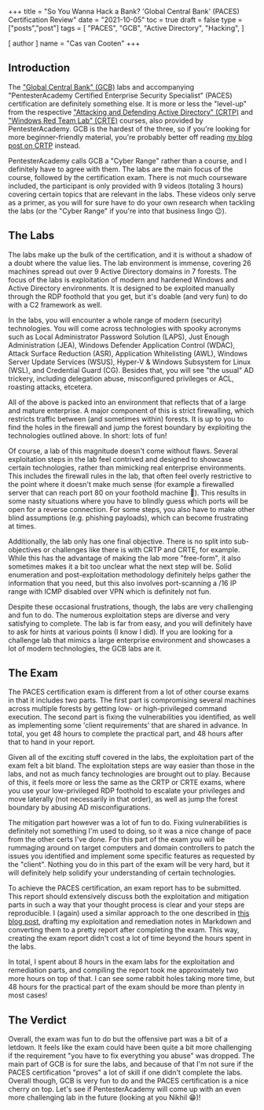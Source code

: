 +++
title = "So You Wanna Hack a Bank? 'Global Central Bank' (PACES) Certification Review"
date = "2021-10-05"
toc = true
draft = false
type = ["posts","post"]
tags = [
    "PACES",
    "GCB",
    "Active Directory",
    "Hacking",
]

[ author ]
  name = "Cas van Cooten"
+++

## Introduction

The ["Global Central Bank" (GCB)](https://www.pentesteracademy.com/gcb) labs and accompanying "PentesterAcademy Certified Enterprise Security Specialist" (PACES) certification are definitely something else. It is more or less the "level-up" from the respective ["Attacking and Defending Active Directory" (CRTP)](https://www.pentesteracademy.com/activedirectorylab) and ["Windows Red Team Lab" (CRTE)](https://www.pentesteracademy.com/redteamlab) courses, also provided by PentesterAcademy. GCB is the hardest of the three, so if you're looking for more beginner-friendly material, you're probably better off reading [my blog post on CRTP](https://casvancooten.com/posts/2020/10/getting-the-crtp-certification-attacking-and-defending-active-directory-course-review/) instead.

PentesterAcademy calls GCB a "Cyber Range" rather than a course, and I definitely have to agree with them. The labs are the main focus of the course, followed by the certification exam. There is not much courseware included, the participant is only provided with 9 videos (totaling 3 hours) covering certain topics that are relevant in the labs. These videos only serve as a primer, as you will for sure have to do your own research when tackling the labs (or the "Cyber Range" if you're into that business lingo 😉).

## The Labs

The labs make up the bulk of the certification, and it is without a shadow of a doubt where the value lies. The lab environment is immense, covering 26 machines spread out over 9 Active Directory domains in 7 forests. The focus of the labs is exploitation of modern and hardened Windows and Active Directory environments. It is designed to be exploited manually through the RDP foothold that you get, but it's doable (and very fun) to do with a C2 framework as well.

In the labs, you will encounter a whole range of modern (security) technologies. You will come across technologies with spooky acronyms such as Local Administrator Password Solution (LAPS),  Just Enough Administration (JEA), Windows Defender Application Control (WDAC), Attack Surface Reduction (ASR), Application Whitelisting (AWL), Windows Server Update Services (WSUS), Hyper-V & Windows Subsystem for Linux (WSL), and Credential Guard (CG). Besides that, you will see "the usual" AD trickery, including delegation abuse, misconfigured privileges or ACL, roasting attacks, etcetera.

All of the above is packed into an environment that reflects that of a large and mature enterprise. A major component of this is strict firewalling, which restricts traffic between (and sometimes within) forests. It is up to you to find the holes in the firewall and jump the forest boundary by exploiting the technologies outlined above. In short: lots of fun!

Of course, a lab of this magnitude doesn't come without flaws. Several exploitation steps in the lab feel contrived and designed to showcase certain technologies, rather than mimicking real enterprise environments. This includes the firewall rules in the lab, that often feel overly restrictive to the point where it doesn't make much sense (for example a firewalled server that can reach port 80 on your foothold machine 🤔). This results in some nasty situations where you have to blindly guess which ports will be open for a reverse connection. For some steps, you also have to make other blind assumptions (e.g. phishing payloads), which can become frustrating at times.

Additionally, the lab only has one final objective. There is no split into sub-objectives or challenges like there is with CRTP and CRTE, for example. While this has the advantage of making the lab more "free-form", it also sometimes makes it a bit too unclear what the next step will be. Solid enumeration and post-exploitation methodology definitely helps gather the information that you need, but this also involves port-scanning a /16 IP range with ICMP disabled over VPN which is definitely not fun.

Despite these occasional frustrations, though, the labs are very challenging and fun to do. The numerous exploitation steps are diverse and very satisfying to complete. The lab is far from easy, and you will definitely have to ask for hints at various points (I know I did). If you are looking for a challenge lab that mimics a large enterprise environment and showcases a lot of modern technologies, the GCB labs are it.

## The Exam

The PACES certification exam is different from a lot of other course exams in that it includes two parts. The first part is compromising several machines across multiple forests by getting low- or high-privileged command execution. The second part is fixing the vulnerabilities you identified, as well as implementing some 'client requirements' that are shared in advance. In total, you get 48 hours to complete the practical part, and 48 hours after that to hand in your report.

Given all of the exciting stuff covered in the labs, the exploitation part of the exam felt a bit bland. The exploitation steps are way easier than those in the labs, and not as much fancy technologies are brought out to play. Because of this, it feels more or less the same as the CRTP or CRTE exams, where you use your low-privileged RDP foothold to escalate your privileges and move laterally (not necessarily in that order), as well as jump the forest boundary by abusing AD misconfigurations. 

The mitigation part however was a lot of fun to do. Fixing vulnerabilities is definitely not something I'm used to doing, so it was a nice change of pace from the other certs I've done. For this part of the exam you will be rummaging around on target computers and domain controllers to patch the issues you identified and implement some specific features as requested by the "client". Nothing you do in this part of the exam will be very hard, but it will definitely help solidify your understanding of certain technologies.

To achieve the PACES certification, an exam report has to be submitted. This report should extensively discuss both the exploitation and mitigation parts in such a way that your thought process is clear and your steps are reproducible. I (again) used a similar approach to the one described in [this blog post](https://casvancooten.com/posts/2020/05/generating-pretty-pwk-reports-with-pandoc-and-markdown-templates-inside/), drafting my exploitation and remediation notes in Markdown and converting them to a pretty report after completing the exam. This way, creating the exam report didn't cost a lot of time beyond the hours spent in the labs. 

In total, I spent about 8 hours in the exam labs for the exploitation and remediation parts, and compiling the report took me approximately two more hours on top of that. I can see some rabbit holes taking more time, but 48 hours for the practical part of the exam should be more than plenty in most cases!

## The Verdict

Overall, the exam was fun to do but the offensive part was a bit of a letdown. It feels like the exam could have been quite a bit more challenging if the requirement "you have to fix everything you abuse" was dropped. The main part of GCB is for sure the labs, and because of that I'm not sure if the PACES certification "proves" a lot of skill if one didn't complete the labs. Overall though, GCB is very fun to do and the PACES certification is a nice cherry on top. Let's see if PentesterAcademy will come up with an even more challenging lab in the future (looking at you Nikhil 😁)!
